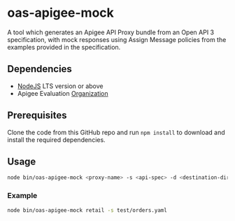 # oas-apigee-mock

A tool which generates an Apigee API Proxy bundle from an Open API 3 
specification, with mock responses using Assign Message policies from the 
examples provided in the specification.

## Dependencies

- [NodeJS](https://nodejs.org/en/) LTS version or above
- Apigee Evaluation [Organization](https://login.apigee.com/sign__up)

## Prerequisites

Clone the code from this GitHub repo and run `npm install` to download and 
install the required dependencies.

## Usage

```bash
node bin/oas-apigee-mock <proxy-name> -s <api-spec> -d <destination-dir>
```

### Example

```bash
node bin/oas-apigee-mock retail -s test/orders.yaml
```
